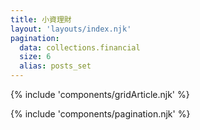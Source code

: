 ```yaml
---
title: 小資理財
layout: 'layouts/index.njk'
pagination:
  data: collections.financial
  size: 6
  alias: posts_set
---
```

{% include 'components/gridArticle.njk' %}

{% include 'components/pagination.njk' %}